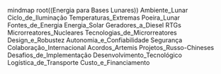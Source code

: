 mindmap
  root((Energia para Bases Lunares))
    Ambiente_Lunar
      Ciclo_de_Iluminação
      Temperaturas_Extremas
      Poeira_Lunar
    Fontes_de_Energia
      Energia_Solar
      Geradores_a_Diesel
      RTGs
      Microrreatores_Nucleares
    Tecnologias_de_Microrreatores
      Design_e_Robustez
      Autonomia_e_Confiabilidade
      Segurança
    Colaboração_Internacional
      Acordos_Artemis
      Projetos_Russo-Chineses
    Desafios_de_Implementação
      Desenvolvimento_Tecnológico
      Logística_de_Transporte
      Custo_e_Financiamento
